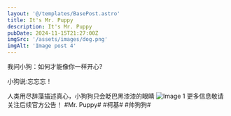 ```yaml
---
layout: '@/templates/BasePost.astro'
title: It's Mr. Puppy
description: It's Mr. Puppy
pubDate: 2024-11-15T21:27:00Z
imgSrc: '/assets/images/dog.png'
imgAlt: 'Image post 4'
---
```


我问小狗：如何才能像你一样开心?

小狗说:忘忘忘！

人类用尽辞藻描述真心，小狗狗只会眨巴黑漆漆的眼睛
![Image 1](/assets/images/dog2.png)
更多信息敬请关注后续官方公告！
#Mr. Puppy# #柯基# #帅狗狗# 